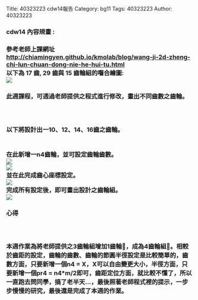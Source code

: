 Title: 40323223 cdw14報告
Category: bg11
Tags: 40323223
Author: 40323223

<h3>cdw14 內容規畫 :<h3> 
<!-- PELICAN_END_SUMMARY -->
參考老師上課網址<a href="http://chiamingyen.github.io/kmolab/blog/wang-ji-2d-zheng-chi-lun-chuan-dong-nie-he-hui-tu.html">http://chiamingyen.github.io/kmolab/blog/wang-ji-2d-zheng-chi-lun-chuan-dong-nie-he-hui-tu.html</a>
<br/>
以下為 17 齒, 29 齒與 15 齒輪組的囓合繪圖:
<br/>
<img src="http://i.imgur.com/bSPsrfC.png?1">
<br/>
<h3>此週課程，可透過老師提供之程式進行修改，畫出不同齒數之齒輪。<h3>
<br/>

<h3>以下將設計出一10、12、14、16齒之齒輪。<h3>
<br/>
在此新增一n4齒輪，並可設定齒輪齒數。
<br/>
<img src="http://i.imgur.com/rVgCN2R.png">
<br/>
<img src="http://i.imgur.com/MlJcZMv.png">
<br/>
並在此完成齒心座標設定。
<br/>
<img src="http://i.imgur.com/LsJdaoC.png">
<br/>
完成所有設定後，即可畫出設計之齒輪組。
<br/>
<img src="http://i.imgur.com/i12lLer.png">
<br/>
<h3>心得<h3>
<br/>
<h3>本週作業為將老師提供之3齒輪組增加1齒輪，成為4齒輪組。相較於齒距的設定，齒輪的齒數、齒輪的節圓半徑設定是比較簡單的，齒數方面，只要新增一個n4 = X，X可以自由變更大小，半徑方面，只要新增一個pr4 = n4*m/2即可，齒距定位方面，就比較不懂了，所以一直跑去問同學，搞了老半天...，最後照著老師程式裡的提示，一步步慢慢的研究，最後還是完成了本週的作業。<h3>


